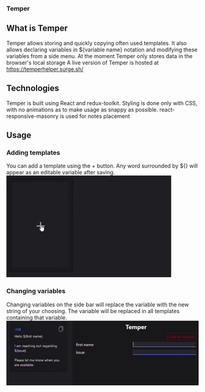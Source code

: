 ### Temper

## What is Temper
Temper allows storing and quickly copying often used templates.
It also allows declaring variables in ${variable name} notation and modifying these variables from a side menu.
At the moment Temper only stores data in the browser's local storage
A live version of Temper is hosted at https://temperhelper.surge.sh/

## Technologies
Temper is built using React and redux-toolkit. Styling is done only with CSS, with no animations as to make usage as snappy as possible. react-responsive-masonry is used for notes placement

## Usage
### Adding templates
You can add a template using the + button. Any word surrounded by ${} will appear as an editable variable after saving.
![](https://github.com/tcalik/temper/blob/main/addnote.gif)
### Changing variables
Changing variables on the side bar will replace the variable with the new string of your choosing. The variable will be replaced in all templates containing that variable.
![](https://github.com/tcalik/temper/blob/main/editvar.gif)